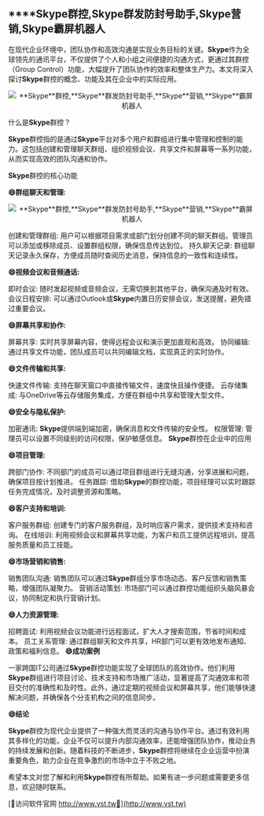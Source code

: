 ## ****Skype**群控,**Skype**群发防封号助手,**Skype**营销,**Skype**霸屏机器人**

在现代企业环境中，团队协作和高效沟通是实现业务目标的关键。**Skype**作为全球领先的通讯平台，不仅提供了个人和小组之间便捷的沟通方式，更通过其群控（Group Control）功能，大幅提升了团队协作的效率和整体生产力。本文将深入探讨**Skype**群控的概念、功能及其在企业中的实际应用。

 <center><img src="https://vst.tw/MP4/tuiguang/png/7.png" alt="**Skype**群控,**Skype**群发防封号助手,**Skype**营销,**Skype**霸屏机器人"></center>

什么是**Skype**群控？

**Skype**群控指的是通过**Skype**平台对多个用户和群组进行集中管理和控制的能力。这包括创建和管理聊天群组、组织视频会议、共享文件和屏幕等一系列功能，从而实现高效的团队沟通和协作。

**Skype**群控的核心功能

**😄群组聊天和管理:**

 <center><img src="https://vst.tw/MP4/tuiguang/png/2.png" alt="**Skype**群控,**Skype**群发防封号助手,**Skype**营销,**Skype**霸屏机器人"></center>

创建和管理群组: 用户可以根据项目需求或部门划分创建不同的聊天群组。管理员可以添加或移除成员、设置群组权限，确保信息传达到位。
持久聊天记录: 群组聊天记录永久保存，方便成员随时查阅历史消息，保持信息的一致性和连续性。

**😄视频会议和音频通话:**

即时会议: 随时发起视频或音频会议，无需切换到其他平台，确保沟通及时有效。
会议日程安排: 可以通过Outlook或**Skype**内置日历安排会议，发送提醒，避免错过重要会议。

**😄屏幕共享和协作:**

屏幕共享: 实时共享屏幕内容，使得远程会议和演示更加直观和高效。
协同编辑: 通过共享文件功能，团队成员可以共同编辑文档，实现真正的实时协作。

**😄文件传输和共享:**

快速文件传输: 支持在聊天窗口中直接传输文件，速度快且操作便捷。
云存储集成: 与OneDrive等云存储服务集成，方便在群组中共享和管理大型文件。

**😄安全与隐私保护:**

加密通讯: **Skype**提供端到端加密，确保消息和文件传输的安全性。
权限管理: 管理员可以设置不同级别的访问权限，保护敏感信息。
**Skype**群控在企业中的应用

**😄项目管理:**

跨部门协作: 不同部门的成员可以通过项目群组进行无缝沟通，分享进展和问题，确保项目按计划推进。
任务跟踪: 借助**Skype**的群控功能，项目经理可以实时跟踪任务完成情况，及时调整资源和策略。

**😄客户支持和培训:**

客户服务群组: 创建专门的客户服务群组，及时响应客户需求，提供技术支持和咨询。
在线培训: 利用视频会议和屏幕共享功能，为客户和员工提供远程培训，提高服务质量和员工技能。

**😄市场营销和销售:**

销售团队沟通: 销售团队可以通过**Skype**群组分享市场动态、客户反馈和销售策略，增强团队凝聚力。
营销活动策划: 市场部门可以通过群控功能组织头脑风暴会议，协同制定和执行营销计划。

**😄人力资源管理:**

招聘面试: 利用视频会议功能进行远程面试，扩大人才搜索范围，节省时间和成本。
员工关系管理: 通过群组聊天和文件共享，HR部门可以更有效地发布通知、政策和福利信息。
**😄成功案例**

一家跨国IT公司通过**Skype**群控功能实现了全球团队的高效协作。他们利用**Skype**群组进行项目讨论、技术支持和市场推广活动，显著提高了沟通效率和项目交付的准确性和及时性。此外，通过定期的视频会议和屏幕共享，他们能够快速解决问题，并确保各个分支机构之间的信息同步。

**😄结论**

**Skype**群控为现代企业提供了一种强大而灵活的沟通与协作平台。通过有效利用其多样化的功能，企业不仅可以提升内部沟通效率，还能增强团队协作，推动业务的持续发展和创新。随着科技的不断进步，**Skype**群控将继续在企业运营中扮演重要角色，助力企业在竞争激烈的市场中立于不败之地。

希望本文对您了解和利用**Skype**群控有所帮助。如果有进一步问题或需要更多信息，欢迎随时联系。


[👻访问软件官网 http://www.vst.tw👻](http://www.vst.tw)
